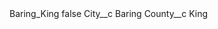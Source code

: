 <?xml version="1.0" encoding="UTF-8"?>
<CustomMetadata xmlns="http://soap.sforce.com/2006/04/metadata" xmlns:xsi="http://www.w3.org/2001/XMLSchema-instance" xmlns:xsd="http://www.w3.org/2001/XMLSchema">
    <label>Baring_King</label>
    <protected>false</protected>
    <values>
        <field>City__c</field>
        <value xsi:type="xsd:string">Baring</value>
    </values>
    <values>
        <field>County__c</field>
        <value xsi:type="xsd:string">King</value>
    </values>
</CustomMetadata>
